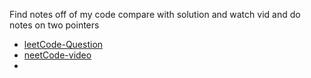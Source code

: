 Find notes off of my code compare with solution and watch vid and do notes on two pointers
*  [leetCode-Question](https://leetcode.com/problems/palindrome-number/)
*  [neetCode-video](https://www.youtube.com/watch?time_continue=1&v=jJXJ16kPFWg&embeds_referring_euri=https%3A%2F%2Fneetcode.io%2F&source_ve_path=MjM4NTE&feature=emb_title)
* 